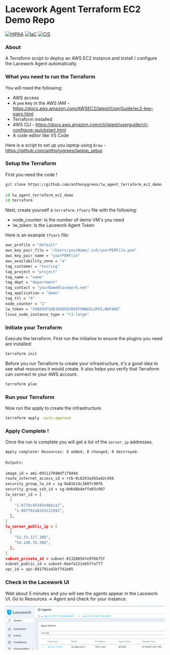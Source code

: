 # Lacework Agent Terraform EC2 Demo Repo
  
[![HIPAA](https://app.soluble.cloud/api/v1/public/badges/c0cee9fa-e0cc-4bcd-810e-35bdb24ab747.svg)](https://app.soluble.cloud/repos/details/github.com/anthonygrees/lw_agent_terraform_ec2_demo)
[![IaC](https://app.soluble.cloud/api/v1/public/badges/09614798-b86e-42ca-8cef-84580a269420.svg)](https://app.soluble.cloud/repos/details/github.com/anthonygrees/lw_agent_terraform_ec2_demo)
[![CIS](https://app.soluble.cloud/api/v1/public/badges/881cd7ef-cf59-4e41-b9cb-312d5b4127e6.svg)](https://app.soluble.cloud/repos/details/github.com/anthonygrees/lw_agent_terraform_ec2_demo)
  
### About
A Terraform script to deploy an AWS EC2 instance and install / configure the Lacework Agent automatically.
  
### What you need to run the Terraform
You will need the following:  
 - AWS access  
 - A `pem` key in the AWS IAM  - https://docs.aws.amazon.com/AWSEC2/latest/UserGuide/ec2-key-pairs.html
 - Terraform installed  
 - AWS CLI  - https://docs.aws.amazon.com/cli/latest/userguide/cli-configure-quickstart.html
 - A code editor like VS Code  
  
Here is a script to set up you laptop using `Brew` - https://github.com/anthonygrees/laptop_setup
  
### Setup the Terraform
First you need the code !  
  
```bash
git clone https://github.com/anthonygrees/lw_agent_terraform_ec2_demo

cd lw_agent_terraform_ec2_demo
cd terraform
```
  
Next, create yourself a `terraform.tfvars` file with the following:  
 - node_counter: Is the number of demo VM's you need   
 - lw_token: Is the Lacework Agent Token  
  
Here is an example `tfvars` file:  
```bash
aws_profile = "default"
aws_key_pair_file = "/Users/yourName/.ssh/yourPEMfile.pem"
aws_key_pair_name = "yourPEMfile"
aws_availability_zone = "a"
tag_customer = "testing"
tag_project = "project"
tag_name = "name"
tag_dept = "department"
tag_contact = "yourName@lacework.net"
tag_application = "demo"
tag_ttl = "4"
node_counter = "1"
lw_token = "FAKE9SFSODJOSDFOJ89SF99WUILGFOI;NHFAKE"
linux_node_instance_type = "t3.large"
```
  
### Initiate your Terraform
Execute the terraform. First run the initialise to ensure the plugins you need are installed:  
  
```bash
terraform init
```
  
Before you run Terraform to create your infrastructure, it's a good idea to see what resources it would create. It also helps you verify that Terraform can connect to your AWS account.  
  
```bash
terraform plan
```
  
### Run your Terraform
  
Now run the apply to create the infrastructure.  
  
```bash
terraform apply -auto-approve
```
  
### Apply Complete !
Once the run is complete you will get a list of the `server_ip` addresses.  
  
```bash
Apply complete! Resources: 9 added, 0 changed, 0 destroyed.

Outputs:

image_id = ami-091127048df1f044d
route_internet_access_id = rtb-0c8293a365ad2c956
security_group_lw_id = sg-0a81b14c168fc98fb
security_group_ssh_id = sg-0d6d8b4effe83c007
lw_server_id = [
  [
    "i-077bc45345e48aca7",
    "i-08f792a8324121942",
  ],
]
lw_server_public_ip = [
  [
    "52.33.117.188",
    "54.148.76.388",
  ],
]
subnet_private_id = subnet-0132085bfe976b75f
subnet_public_id = subnet-0aefe221eb5ffaf77
vpc_id = vpc-081791ad1bf742a05
```
  

### Check in the Lacework UI
Wait about 5 minutes and you will see the agents appear in the Lacework UI.  Go to Resources -> Agent and check for your instance.
  
![Lacework Agent](/images/agent.png)
